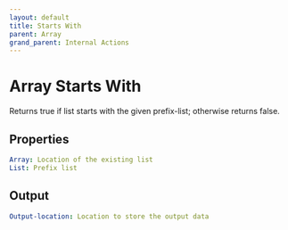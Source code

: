 ```yaml
---
layout: default
title: Starts With
parent: Array
grand_parent: Internal Actions
---
```

# Array Starts With
Returns true if list starts with the given prefix-list; otherwise returns false.

## Properties
```yaml
Array: Location of the existing list
List: Prefix list
```

## Output
```yaml
Output-location: Location to store the output data
```
